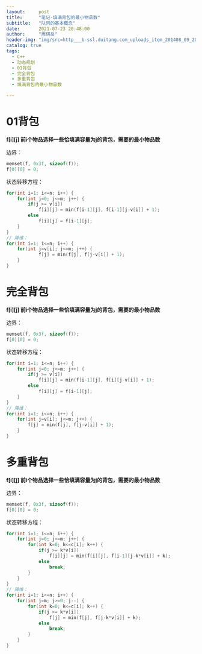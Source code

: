 ```yaml
---
layout:     post
title:      "笔记-填满背包的最小物品数"
subtitle:   "队列的基本概念"
date:       2021-07-23 20:48:00
author:     "周琪岳"
header-img: "img/src=http___b-ssl.duitang.com_uploads_item_201408_09_20140809202812_hV2Q5.thumb.700_0.jpeg&refer=http___b-ssl.duitang.jpg"
catalog: true
tags: 
  - C++
  - 动态规划
  - 01背包
  - 完全背包
  - 多重背包
  - 填满背包的最小物品数

---
```


# 01背包

**f\[i]\[j] 前i个物品选择一些恰填满容量为j的背包，需要的最小物品数**

边界：

```c++
memset(f, 0x3f, sizeof(f));
f[0][0] = 0;
```

状态转移方程：

```c++
for(int i=1; i<=n; i++) {
	for(int j=0; j<=m; j++) {
        if(j >= v[i])
            f[i][j] = min(f[i-1][j], f[i-1][j-v[i]] + 1);
        else
            f[i][j] = f[i-1][j];
    }
}
// 降维：
for(int i=1; i<=n; i++) {
	for(int j=v[i]; j<=m; j++) {
            f[j] = min(f[j], f[j-v[i]] + 1);
    }
}
```

# 完全背包

**f\[i]\[j] 前i个物品选择一些恰填满容量为j的背包，需要的最小物品数**

边界：

```c++
memset(f, 0x3f, sizeof(f));
f[0][0] = 0;
```

状态转移方程：

```c++
for(int i=1; i<=n; i++) {
	for(int j=0; j<=m; j++) {
        if(j >= v[i])
            f[i][j] = min(f[i-1][j], f[i][j-v[i]] + 1);
        else
            f[i][j] = f[i-1][j];
    }
}
// 降维：
for(int i=1; i<=n; i++) {
    for(int j=v[i]; j<=m; j++) {
        f[j] = min(f[j], f[j-v[i]] + 1);
    }
}
```

# 多重背包

**f\[i]\[j] 前i个物品选择一些恰填满容量为j的背包，需要的最小物品数**

边界：

```c++
memset(f, 0x3f, sizeof(f));
f[0][0] = 0;
```

状态转移方程：

```c++
for(int i=1; i<=n; i++) {
	for(int j=0; j<=m; j++) {
        for(int k=0; k<=c[i]; k++) {
            if(j >= k*v[i])
                f[i][j] = min(f[i][j], f[i-1][j-k*v[i]] + k);
            else
                break;
        }
    }
}
// 降维：
for(int i=1; i<=n; i++) {
    for(int j=m; j>=0; j--) {
        for(int k=0; k<=c[i]; k++) {
            if(j >= k*v[i])
                f[j] = min(f[j], f[j-k*v[i]] + k);
            else
                break;
        }
    }
}
```

